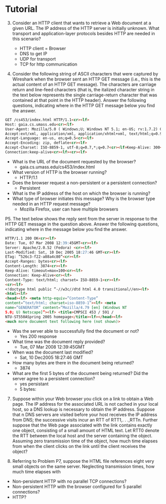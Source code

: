 # Tutorial

3. Consider an HTTP client that wants to retrieve a Web document at a given URL. The IP address of the HTTP server is initially unknown. What transport and application-layer protocols besides HTTP are needed in this scenario?
   - HTTP client = Browser
   - DNS to get IP
   - UDP for transport
   - TCP for http communication

4. Consider the following string of ASCII characters that were captured by Wireshark when the browser sent an HTTP GET message (i.e., this is the actual content of an HTTP GET message). The characters <cr><lf> are carriage return and line-feed characters (that is, the italized character string <cr> in the text below represents the single carriage-return character that was contained at that point in the HTTP header). Answer the following questions, indicating where in the HTTP GET message below you find the answer.

```md
GET /cs453/index.html HTTP/1.1<cr><lf>
Host: gaia.cs.umass.edu<cr><lf>
User-Agent: Mozilla/5.0 ( Windows;U; Windows NT 5.1; en-US; rv:1.7.2) Gecko/20040804 Netscape/7.2 (ax) <cr><lf>
Accept:ext/xml, application/xml, application/xhtml+xml, text/html;q=0.9, text/plain;q=0.8, image/png,*/*;q=0.5<cr><lf>
Accept-Language: en-us, en;q=0.5<cr><lf>
Accept-Encoding: zip, deflate<cr><lf>
Accept-Charset: ISO-8859-1, utf-8;q=0.7,*;q=0.7<cr><lf>Keep-Alive: 300<cr><lf>
Connection:keep-alive<cr><lf><cr><lf>
```

- What is the URL of the document requested by the browser?
  - gaia.cs.umass.edu/cs453/index.html
- What version of HTTP is the browser running?
  - HTTP/1.1
- Does the browser request a non-persistent or a persistent connection?
  - Persistent
- What is the IP address of the host on which the browser is running?
- What type of browser initiates this message? Why is the browser type needed in an HTTP request message?
  - Mozilla Firefox, user can have multiple browsers

P5. The text below shows the reply sent from the server in response to the HTTP GET message in the question above. Answer the following questions, indicating where in the message below you find the answer.

```md
HTTP/1.1 200 OK<cr><lf>
Date: Tue, 07 Mar 2008 12:39:45GMT<cr><lf>
Server: Apache/2.0.52 (Fedora) <cr><lf>
Last-Modified: Sat, 10 Dec 2005 18:27:46 GMT<cr><lf>
ETag: ”526c3-f22-a88a4c80”<cr><lf>
Accept-Ranges: bytes<cr><lf>
Content-Length: 3874<cr><lf>
Keep-Alive: timeout=max=100<cr><lf>
Connection: Keep-Alive<cr><lf>
Content-Type: text/html; charset= ISO-8859-1<cr><lf>
<cr><lf>
<!doctype html public ”-//w3c//dtd html 4.0 transitional//en><lf>
<html><lf>
<head><lf> <meta http-equiv=”Content-Type”
content=”text/html; charset=iso-8859-1”><lf> <meta
name=”GENERATOR” content=”Mozilla/4.79 [en] (Windows NT
5.0; U) Netscape]”><lf> <title>CMPSCI 453 / 591 /
NTU-ST550ASpring 2005 homepage</title><lf></head><lf>
<much more document text following here (not shown)>
```

- Was the server able to successfully find the document or not? 
  - Yes 200 response
- What time was the document reply provided?
  - Tue, 07 Mar 2008 12:39:45GMT
- When was the document last modified?
  - Sat, 10 Dec2005 18:27:46 GMT
- How many bytes are there in the document being returned?
  - 3874
- What are the first 5 bytes of the document being returned? Did the server agree to a persistent connection?
  - yes persistant
  - 5 bytes: 

7. Suppose within your Web browser you click on a link to obtain a Web page. The IP address for the associated URL is not cached in your local host, so a DNS lookup is necessary to obtain the IP address. Suppose that n DNS servers are visited before your host receives the IP address from DNS; the successive visits incur an RTT of RTT1,. . .,RTTn. Further suppose that the Web page associated with the link contains exactly one object, consisting of a small amount of HTML text. Let RTT0 denote the RTT between the local host and the server containing the object. Assuming zero transmission time of the object, how much time elapses from when the client clicks on the link until the client receives the object?

8. Referring to Problem P7, suppose the HTML file references eight very small objects on the same server. Neglecting transmission times, how much time elapses with

- Non-persistent HTTP with no parallel TCP connections?
- Non-persistent HTTP with the browser configured for 5 parallel connections?
- HTTP?

